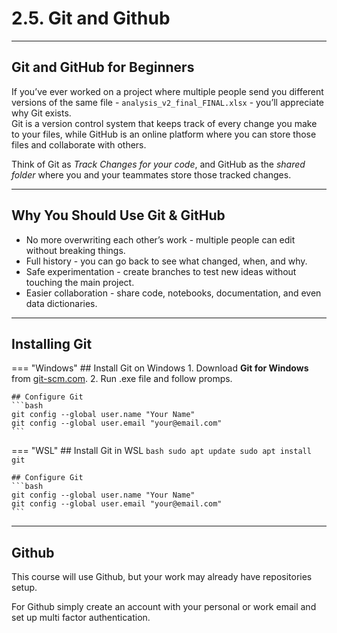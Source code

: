 # 2.5. Git and Github

---

## Git and GitHub for Beginners

If you’ve ever worked on a project where multiple people send you different versions of the same file - `analysis_v2_final_FINAL.xlsx` - you’ll appreciate why Git exists.  
Git is a version control system that keeps track of every change you make to your files, while GitHub is an online platform where you can store those files and collaborate with others.

Think of Git as *Track Changes for your code*, and GitHub as the *shared folder* where you and your teammates store those tracked changes.

---

## Why You Should Use Git & GitHub

- No more overwriting each other’s work - multiple people can edit without breaking things.
- Full history - you can go back to see what changed, when, and why.
- Safe experimentation - create branches to test new ideas without touching the main project.
- Easier collaboration - share code, notebooks, documentation, and even data dictionaries.

---

## Installing Git

=== "Windows"
    ## Install Git on Windows
    1. Download **Git for Windows** from [git-scm.com](https://git-scm.com/download/win).
    2. Run .exe file and follow promps.

    ## Configure Git
    ```bash
    git config --global user.name "Your Name"
    git config --global user.email "your@email.com"
    ```

=== "WSL"
    ## Install Git in WSL
    ```bash
    sudo apt update
    sudo apt install git
    ```

    ## Configure Git
    ```bash
    git config --global user.name "Your Name"
    git config --global user.email "your@email.com"
    ```

---

## Github 

This course will use Github, but your work may already have repositories setup.

For Github simply create an account with your personal or work email and set up multi factor authentication.

